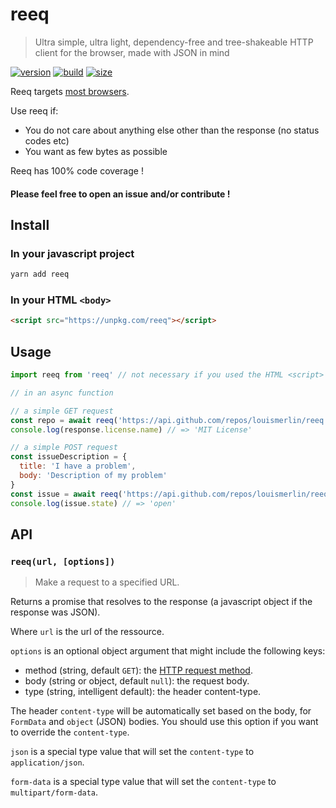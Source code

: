 # reeq

> Ultra simple, ultra light, dependency-free and tree-shakeable HTTP client for the browser, made with JSON in mind

[![version](https://img.shields.io/npm/v/reeq.svg)](https://www.npmjs.com/package/reeq) [![build](https://img.shields.io/travis/louismerlin/reeq.svg)](https://travis-ci.org/louismerlin/reeq) [![size](https://img.shields.io/bundlephobia/minzip/reeq.svg)](https://bundlephobia.com/result?p=reeq)

Reeq targets [most browsers](https://caniuse.com/#feat=promises).

Use reeq if:
 - You do not care about anything else other than the response (no status codes etc)
 - You want as few bytes as possible

Reeq has 100% code coverage !

#### Please feel free to open an issue and/or contribute !

## Install

### In your javascript project

```bash
yarn add reeq
```

### In your HTML `<body>`

```html
<script src="https://unpkg.com/reeq"></script>
```

## Usage

```javascript
import reeq from 'reeq' // not necessary if you used the HTML <script>

// in an async function

// a simple GET request
const repo = await reeq('https://api.github.com/repos/louismerlin/reeq')
console.log(response.license.name) // => 'MIT License'

// a simple POST request
const issueDescription = {
  title: 'I have a problem',
  body: 'Description of my problem'
}
const issue = await reeq('https://api.github.com/repos/louismerlin/reeq/issues', { method: 'POST', body: issueDescription })
console.log(issue.state) // => 'open'
```

## API

### `reeq(url, [options])`

> Make a request to a specified URL.

Returns a promise that resolves to the response (a javascript object if the response was JSON).

Where `url` is the url of the ressource.

`options` is an optional object argument that might include the following keys:

- method (string, default `GET`): the [HTTP request method](https://developer.mozilla.org/en-US/docs/Web/HTTP/Methods).
- body (string or object, default `null`): the request body.
- type (string, intelligent default): the header content-type.

The header `content-type` will be automatically set based on the body, for `FormData` and `object` (JSON) bodies. You should use this option if you want to override the `content-type`.

`json` is a special type value that will set the `content-type` to `application/json`.

`form-data` is a special type value that will set the `content-type` to `multipart/form-data`.
